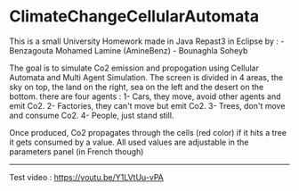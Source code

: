# ClimateChangeCellularAutomata

This is a small University Homework made in Java Repast3 in Eclipse by :
    - Benzagouta Mohamed Lamine (AmineBenz)
    - Bounaghla Soheyb
    
The goal is to simulate Co2 emission and propogation using Cellular Automata and Multi Agent Simulation.
The screen is divided in 4 areas, the sky on top, the land on the right, sea on the left and the desert on the bottom.
there are four agents :
  1- Cars, they move, avoid other agents and emit Co2.
  2- Factories, they can't move but emit Co2.
  3- Trees, don't move and consume Co2.
  4- People, just stand still.
  
Once produced, Co2 propagates through the cells (red color) if it hits a tree it gets consumed by a value.
All used values are adjustable in the parameters panel (in French though)

-------------------------------------
Test video :
https://youtu.be/Y1LVtUu-vPA
